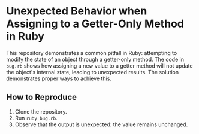 # Unexpected Behavior when Assigning to a Getter-Only Method in Ruby

This repository demonstrates a common pitfall in Ruby: attempting to modify the state of an object through a getter-only method.  The code in `bug.rb` shows how assigning a new value to a getter method will not update the object's internal state, leading to unexpected results. The solution demonstrates proper ways to achieve this.

## How to Reproduce

1. Clone the repository.
2. Run `ruby bug.rb`.
3. Observe that the output is unexpected: the value remains unchanged.